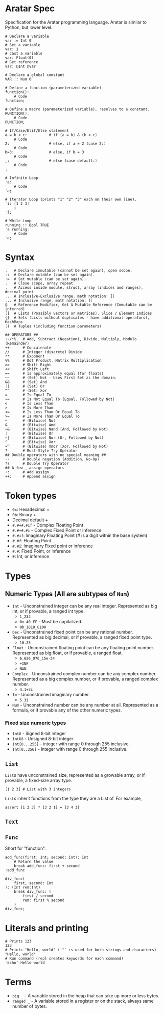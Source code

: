 # Aratar Spec
Specification for the Aratar programming language.  Aratar is similar to Python,
but lower level.

```
# Declare a variable
var := Int 0
# Set a variable
var: 1
# Cast a variable
var: Float(0)
# Get reference
var: @Int @var

# Declare a global constant
VAR :: Num 0

# Define a function (parameterized variable)
function():
    # Code
function;

# Define a macro (parameterized variable), resolves to a constant.
FUNCTION():
    # Code
FUNCTION;

# If/Case/Elif/Else statement
a = b < c:          # if (a = b) & (b < c)
    # Code
2:                  # else, if a = 2 (case 2:)
    # Code
b=3:                # else, if b = 3
    # Code
_:                  # else (case default:)
    # Code
;

# Infinite Loop
'a:
    # Code
'a;

# Iterator Loop (prints "1" "2" "3" each on their own line).
'i: [1 2 3]
    i
'i;

# While Loop
running :: Bool TRUE
'a running:
    # Code
'a;
```

# Syntax
```
:   # Declare immutable (cannot be set again), open scope.
::  # Declare mutable (can be set again).
:=  # Set mutable (can be set again).
;   # Close scope, array repeat.
.   # Access inside module, struct, array (indices and ranges), decimal point
..  # Inclusive-Exclusive range, math notation: [)
... # Inclusive range, math notation: []
@   # Reference Modifier, Get A Mutable Reference (Immutable can be inferred)
[]  # Lists (Possibly vectors or matrices), Slice / Element Indices
{}  # Sets (Lists without duplicates - have additional operators), HashMaps
()  # Tuples (including function parameters)

## OPERATORS ##
+-/*%   # Add, Subtract (Negation), Divide, Multiply, Modulo (Remainder)
++      # Concatenate
//      # Integer (discrete) Divide
**      # Exponent
%%      # Dot Product, Matrix Multiplication
>>      # Shift Right
<<      # Shift Left
==      # Is approximately equal (for floats)
~~      # (Set) Not - Uses First Set as the domain.
&&      # (Set) And
||      # (Set) Or
^^      # (Set) Xor
=       # Is Equal To
~=      # Is Not Equal To (Equal, Followed by Not)
<       # Is Less Than
>       # Is More Than
<=      # Is Less Than Or Equal To
>=      # Is More Than Or Equal To
~       # (Bitwise) Not
&       # (Bitwise) And
~&      # (Bitwise) Nand (And, Followed by Not)
|       # (Bitwise) Or
~|      # (Bitwise) Nor (Or, Followed by Not)
^       # (Bitwise) Xor
~^      # (Bitwise) Xnor (Xor, Followed by Not)
?       # Rust-Style Try Operator
## Double operators with no special meaning ##
--      # Double negation (Addition, No-Op)
??      # Double Try Operator
## A few _ assign operators
+:      # Add assign
++:     # Append assign
```

# Token types
- `0x`: Hexadecimal +
- `0b`: Binary +
- Decimal default +
- `#.#+#.#if` - Complex Floating Point
- `#.#+#.#i` - Complex Fixed Point or inference
- `#.#if`: Imaginary Floating Point (# is a digit within the base system)
- `#.#f`: Floating Point
- `#.#i`: Imaginary Fixed point or inference
- `#.#`: Fixed Point, or inference
- `#`: Int, or inference

# Types

## Numeric Types (All are subtypes of `Num`)
- `Int` - Unconstrained integer can be any real integer.  Represented as big int, or if provable, a ranged int type.
  - `1_234`
  - `0x_A0_FF` - Must be capitalized.
  - `0b_1010_0100`
- `Dec` - Unconstrained fixed point can be any rational number.  Represented as big decimal, or if provable, a ranged fixed point type.
  - `10.25`
- `Float` - Unconstrained floating point can be any floating point number.  Represented as big float, or if provable, a ranged float.
  - `6.626_070_15e-34`
  - `+INF`
  - `NAN`
- `Complex` - Unconstrained complex number can be any complex number.  Represented as a big complex number, or if provable, a ranged complex number.
  - `4.1+3i`
- `Im` - Unconstrained imaginary number.
  - `5.3i`
- `Num` - Unconstrained number can be any number at all.  Represented as a formula, or if provable any of the other numeric types.

### Fixed size numeric types
- `Int8` - Signed 8-bit integer
- `IntU8` - Unsigned 8-bit integer
- `Int[0...255]` - integer with range 0 through 255 inclusive.
- `Int[0..256]` - integer with range 0 through 255 inclusive.

## `List`
`List`s have unconstrained size, represented as a growable array, or if provable, a fixed-size array type.
```
[1 2 3] # List with 3 integers
```
`List`s inherit functions from the type they are a List of.  For example,
```
assert [1 2 3] * [3 2 1] = [3 4 3]
```

## `Text`

## `Func`
Short for "function".

```
add_func(first: Int; second: Int): Int
    # Return the value
    break add_func: first + second
:add_func
    
div_func(
    first, second: Int
): (Int rem:Int)
    break div_func: (
        first / second
        rem: first % second
    )
div_func;
```

# Literals and printing
```
# Prints 123
123
# Prints "Hello, world" (`"` is used for both strings and characters)
"Hello, world"
# Run command (repl creates keywords for each command)
'echo' Hello world
```

# Terms
- `big _` - A variable stored in the heap that can take up more or less bytes.
- `ranged _` - A variable stored in a register or on the stack, always same number of bytes.

